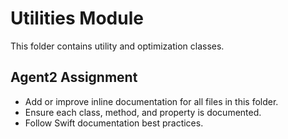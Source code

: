 # Utilities Module

This folder contains utility and optimization classes.

## Agent2 Assignment
- Add or improve inline documentation for all files in this folder.
- Ensure each class, method, and property is documented.
- Follow Swift documentation best practices. 